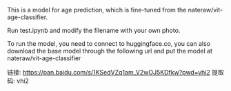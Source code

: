 This is a model for age prediction, which is fine-tuned from the nateraw/vit-age-classifier.

Run test.ipynb and modify the filename with your own photo. 

To run the model, you need to connect to huggingface.co, you can also download the base model through the following url and put the model at nateraw/vit-age-classifier

链接: https://pan.baidu.com/s/1KSedVZq1am_V2wOJ5KDfkw?pwd=vhi2 提取码: vhi2

